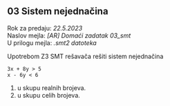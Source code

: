 ## 03 Sistem nejednačina

Rok za predaju:  *22.5.2023* \
Naslov mejla:    *[AR] Domaći zadatak 03_smt* \
U prilogu mejla: *.smt2 datoteka*

Upotrebom Z3 SMT rešavača rešiti sistem nejednačina

~~~
3x + 8y > 5
x - 6y < 6
~~~

1. u skupu realnih brojeva.
1. u skupu celih brojeva.
